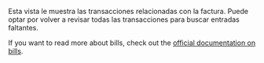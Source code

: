 Esta vista le muestra las transacciones relacionadas con la factura. Puede optar por volver a revisar todas las transacciones para buscar entradas faltantes.

If you want to read more about bills, check out the [official documentation on bills](https://docs.firefly-iii.org/advanced-concepts/bills).